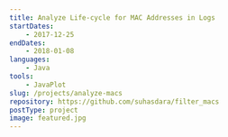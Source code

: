 ```yaml
---
title: Analyze Life-cycle for MAC Addresses in Logs
startDates:
    - 2017-12-25
endDates:
    - 2018-01-08
languages:
    - Java
tools:
    - JavaPlot
slug: /projects/analyze-macs
repository: https://github.com/suhasdara/filter_macs
postType: project
image: featured.jpg
---
```

